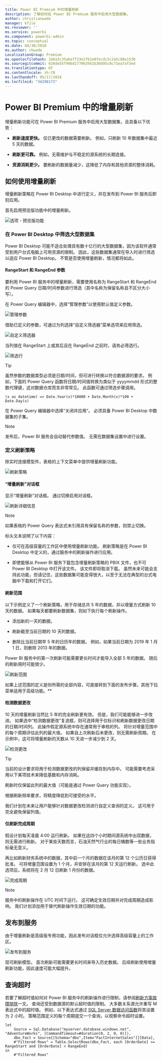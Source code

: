 ```yaml
---
title: Power BI Premium 中的增量刷新
description: 了解如何在 Power BI Premium 服务中启用大型数据集。
author: christianwade
manager: kfile
ms.reviewer: ''
ms.service: powerbi
ms.component: powerbi-admin
ms.topic: conceptual
ms.date: 04/30/2018
ms.author: chwade
LocalizationGroup: Premium
ms.openlocfilehash: 1b6a3c35abeff33e2fb1e0fecdc5c2a5c88e1530
ms.sourcegitcommit: 638de55f996d177063561b36d95c8c71ea7af3ed
ms.translationtype: HT
ms.contentlocale: zh-CN
ms.lasthandoff: 05/17/2018
ms.locfileid: "34298173"
---
```

# <a name="incremental-refresh-in-power-bi-premium"></a>Power BI Premium 中的增量刷新

增量刷新功能可在 Power BI Premium 服务中启用大型数据集，且具备以下优势：

- **刷新速度更快。** 仅已更改的数据需要刷新。 例如，只刷新 10 年数据集中最近 5 天的数据。

- **刷新更可靠。** 例如，无需维护与不稳定的源系统的长期连接。

- **资源消耗更少。** 要刷新的数据量减少，这降低了内存和其他资源的整体消耗。

## <a name="how-to-use-incremental-refresh"></a>如何使用增量刷新

增量刷新策略在 Power BI Desktop 中进行定义，并在发布到 Power BI 服务后即刻应用。

首先启用预览版功能中的增量刷新。

![选项 - 预览版功能](media/service-premium-incremental-refresh/preview-features.png)

### <a name="filter-large-datasets-in-power-bi-desktop"></a>在 Power BI Desktop 中筛选大型数据集

Power BI Desktop 可能不适合处理具有数十亿行的大型数据集，因为该软件通常受到用户台式电脑上可用资源的限制。 因此，这些数据集通常在导入时进行筛选以适应 Power BI Desktop。 不管是否使用增量刷新，情况都将如此。

#### <a name="rangestart-and-rangeend-parameters"></a>RangeStart 和 RangeEnd 参数

要利用 Power BI 服务中的增量刷新，需要使用名称为 RangeStart 和 RangeEnd 的 Power Query 日期/时间参数进行筛选（其中名称为保留名称且不区分大小写）。

在 Power Query 编辑器中，选择“管理参数”以使用默认值定义参数。

![管理参数](media/service-premium-incremental-refresh/manage-parameters.png)

借助已定义的参数，可通过为列选择“自定义筛选器”菜单选项来应用筛选。

![自定义筛选器](media/service-premium-incremental-refresh/custom-filter.png)

当列值在 RangeStart 上或其后且在 RangeEnd 之前时，请务必筛选行。

![筛选行](media/service-premium-incremental-refresh/filter-rows.png)

> [!TIP]
> 虽然参数的数据类型必须是日期/时间，但可进行转换以符合数据源的要求。 例如，下面的 Power Query 函数将日期/时间值转换为类似于 yyyymmdd 形式的整数代理键，这对数据仓库而言非常常见。 此函数可通过筛选步骤调用。
>
> `(x as datetime) => Date.Year(x)*10000 + Date.Month(x)*100 + Date.Day(x)`

在 Power Query 编辑器中选择“关闭并应用”。 必须具备 Power BI Desktop 中数据集的子集。

> [!NOTE]
> 发布后，Power BI 服务会自动替代参数值。 无需在数据集设置中进行设置。

### <a name="define-the-refresh-policy"></a>定义刷新策略

除实时连接模型外，表格的上下文菜单中提供增量刷新功能。

![刷新策略](media/service-premium-incremental-refresh/refresh-policy.png)

#### <a name="incremental-refresh-dialog"></a>“增量刷新”对话框

显示“增量刷新”对话框。 通过切换启用对话框。

![刷新详细信息](media/service-premium-incremental-refresh/refresh-details.png)

> [!NOTE]
> 如果表格的 Power Query 表达式未引用具有保留名称的参数，则禁止切换。

标头文本说明了以下内容：

-   仅可在高级容量的工作区中使用增量刷新功能。 刷新策略是在 Power BI Desktop 中定义的，通过服务中的刷新操作进行应用。

-   即使能够从 Power BI 服务下载包含增量刷新策略的 PBIX 文件，也不可 Power BI Desktop 中打开该文件。 该文件即将取消下载。 虽然未来可能会支持此功能，但请记住，这些数据集可能变得很大，以至于无法在典型的台式电脑中下载和打开它们。

#### <a name="refresh-ranges"></a>刷新范围

以下示例定义了一个刷新策略，用于存储总共 5 年的数据，并以增量方式刷新 10 天的数据。 如果每天都要刷新数据集，则如下执行每个刷新操作。

-   添加新的一天的数据。

-   刷新截至当前日期的 10 天的数据。

-   删除比当前日期早 5 年的日历年的数据。 例如，如果当前日期为 2019 年 1 月 1 日，则删除 2013 年的数据。

Power BI 服务中的第一次刷新可能需要更长时间才能导入全部 5 年的数据。 随后的刷新用时可能很少。

![刷新范围](media/service-premium-incremental-refresh/refresh-ranges.png)

如果上述范围的定义是你所需的全部内容，可直接转到下面的发布步骤。其他下拉菜单适用于高级功能。**

#### <a name="detect-data-changes"></a>检测数据更改

10 天的增量刷新当然比 5 年的完全刷新更有效。 但是，我们可能能够进一步改进。 如果选中“检测数据更改”复选框，则可选择用于仅标识和刷新数据更改日期的日期/时间列。 此操作假定源系统中存在通常用于审核的列。 将针对增量范围中的每个周期评估此列的最大值。 如果自上次刷新后未更改，则无需刷新周期。 在示例中，这可将增量刷新的天数从 10 天进一步减少到 2 天。

![检测更改](media/service-premium-incremental-refresh/detect-changes.png)

> [!TIP]
> 当前的设计要求将用于检测数据更改的列保留并缓存到内存中。 可能需要考虑采用以下某项技术来降低基数和内存消耗。
>
> 刷新时仅保留此列的最大值（可能是通过 Power Query 功能实现）。
>
> 根据刷新频率要求，将精度降低到可接受的水平。
>
> 我们计划在未来让用户能够针对数据更改检测进行自定义查询的定义。 这可用于完全避免保留列值。

#### <a name="only-refresh-complete-periods"></a>仅刷新完成周期

假设计划每天凌晨 4:00 运行刷新。 如果在这四个小时期间源系统中出现数据，则无需进行刷新。 对于某些天数而言，石油天然气行业的每日桶数等一些业务指标毫无意义。

再比如刷新财务系统中的数据，其中前一个月的数据在该月的第 12 个公历日获得批准。 可将增量范围设置为 1 个月，并安排在该月的第 12 天运行刷新。 选中此选项后，系统将在 2 月 12 日刷新 1 月份的数据。

![完成周期](media/service-premium-incremental-refresh/complete-periods.png)

> [!NOTE]
> 服务中的刷新操作在 UTC 时间下运行。 这可确定生效日期并对完成周期造成影响。 我们计划添加用于替代刷新操作生效日期的功能。

## <a name="publish-to-the-service"></a>发布到服务

由于增量刷新是高级版专用功能，因此发布对话框仅允许选择高级容量上的工作区。

![发布到服务](media/service-premium-incremental-refresh/publish.png)

现可刷新模型。 首次刷新可能需要更长时间来导入历史数据。 后续刷新使用增量刷新功能，因此速度可能大幅提升。

## <a name="query-timeouts"></a>查询超时

若要了解超时值如何对 Power BI 服务中的刷新操作进行限制，请参阅[刷新方案故障排除](https://docs.microsoft.com/power-bi/refresh-troubleshooting-refresh-scenarios)一文。 查询还受到数据源的默认超时值的限制。 大多数关系源允许重写 M 表达式中的超时值。 例如，以下表达式通过 [SQL Server 数据访问函数](https://msdn.microsoft.com/query-bi/m/sql-database)将其设置为 2 小时。 策略范围定义的每个周期提交一个查询，以观察命令超时设置。

```
let
    Source = Sql.Database("myserver.database.windows.net", "AdventureWorks", [CommandTimeout=#duration(0, 2, 0, 0)]),
    dbo_Fact = Source{[Schema="dbo",Item="FactInternetSales"]}[Data],
    #"Filtered Rows" = Table.SelectRows(dbo_Fact, each [OrderDate] >= RangeStart and [OrderDate] < RangeEnd)
in
    #"Filtered Rows"
```
